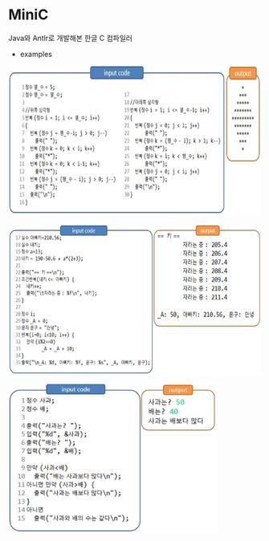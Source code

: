 # MiniC
Java와 Antlr로 개발해본 한글 C 컴파일러

- examples
<p align="left"><img src="./images/input1.JPG" height="300"></p>
<p align="left"><img src="./images/input2.JPG" height="300"></p>
<p align="left"><img src="./images/input3.JPG" height="300"></p>
